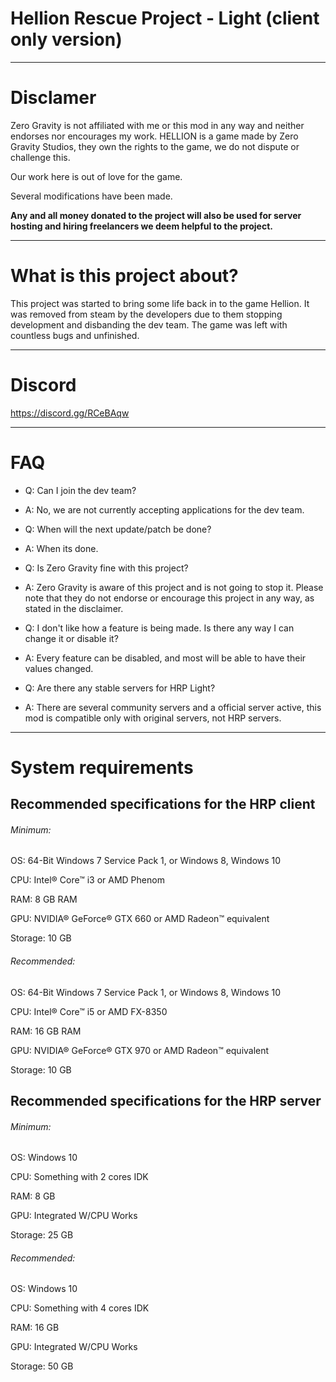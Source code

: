 # Hellion Rescue Project - Light (client only version)

-------------------------

# Disclamer

Zero Gravity is not affiliated with me or this mod in any way and neither endorses nor encourages my work. HELLION is a game made by Zero Gravity Studios, they own the rights to the game, we do not dispute or challenge this.

Our work here is out of love for the game.

Several modifications have been made.

**Any and all money donated to the project will also be used for server hosting and hiring freelancers we deem helpful to the project.**

-------------------------

# What is this project about?

This project was started to bring some life back in to the game Hellion. It was removed from steam by the developers due to them stopping development and disbanding the dev team. The game was left with countless bugs and unfinished. 

-------------------------

# Discord

https://discord.gg/RCeBAqw

-------------------------

# FAQ

- Q: Can I join the dev team?
- A: No, we are not currently accepting applications for the dev team. 

- Q: When will the next update/patch be done?
- A: When its done.

- Q: Is Zero Gravity fine with this project?
- A: Zero Gravity is aware of this project and is not going to stop it. Please note that they do not endorse or encourage this project in any way, as stated in the disclaimer.

- Q: I don't like how a feature is being made. Is there any way I can change it or disable it?
- A: Every feature can be disabled, and most will be able to have their values changed.

- Q: Are there any stable servers for HRP Light? 
- A: There are several community servers and a official server active, this mod is compatible only with original servers, not HRP servers.

-------------------------

# System requirements

## Recommended specifications for the HRP client

###### Minimum:

OS: 64-Bit Windows 7 Service Pack 1, or Windows 8, Windows 10

CPU: Intel® Core™ i3 or AMD Phenom

RAM: 8 GB RAM

GPU: NVIDIA® GeForce® GTX 660 or AMD Radeon™ equivalent

Storage: 10 GB

###### Recommended:

OS: 64-Bit Windows 7 Service Pack 1, or Windows 8, Windows 10

CPU: Intel® Core™ i5 or AMD FX-8350

RAM: 16 GB RAM

GPU: NVIDIA® GeForce® GTX 970 or AMD Radeon™ equivalent

Storage: 10 GB

## Recommended specifications for the HRP server

###### Minimum:

OS: Windows 10

CPU: Something with 2 cores IDK

RAM: 8 GB

GPU: Integrated W/CPU Works

Storage: 25 GB

###### Recommended: 

OS: Windows 10

CPU: Something with 4 cores IDK

RAM: 16 GB

GPU: Integrated W/CPU Works

Storage: 50 GB
